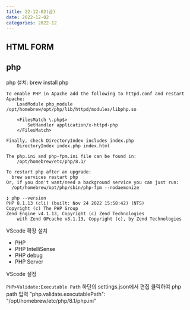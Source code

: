 ```yaml
---
title: 22-12-02(금)
date: 2022-12-02
categories: 2022-12
---
```


## HTML FORM

## php

php 설치: brew install php

```
To enable PHP in Apache add the following to httpd.conf and restart Apache:
    LoadModule php_module /opt/homebrew/opt/php/lib/httpd/modules/libphp.so

    <FilesMatch \.php$>
        SetHandler application/x-httpd-php
    </FilesMatch>

Finally, check DirectoryIndex includes index.php
    DirectoryIndex index.php index.html

The php.ini and php-fpm.ini file can be found in:
    /opt/homebrew/etc/php/8.1/

To restart php after an upgrade:
  brew services restart php
Or, if you don't want/need a background service you can just run:
  /opt/homebrew/opt/php/sbin/php-fpm --nodaemonize
```

```
❯ php --version
PHP 8.1.13 (cli) (built: Nov 24 2022 15:58:42) (NTS)
Copyright (c) The PHP Group
Zend Engine v4.1.13, Copyright (c) Zend Technologies
    with Zend OPcache v8.1.13, Copyright (c), by Zend Technologies
```

VScode 확장 설치

- PHP 
- PHP IntelliSense
- PHP debug
- PHP Server

VScode 설정

`PHP>Validate:Executable Path` 하단의 settings.json에서 편집 클릭하여 php path 입력
"php.validate.executablePath": "/opt/homebrew/etc/php/8.1/php.ini"
































































